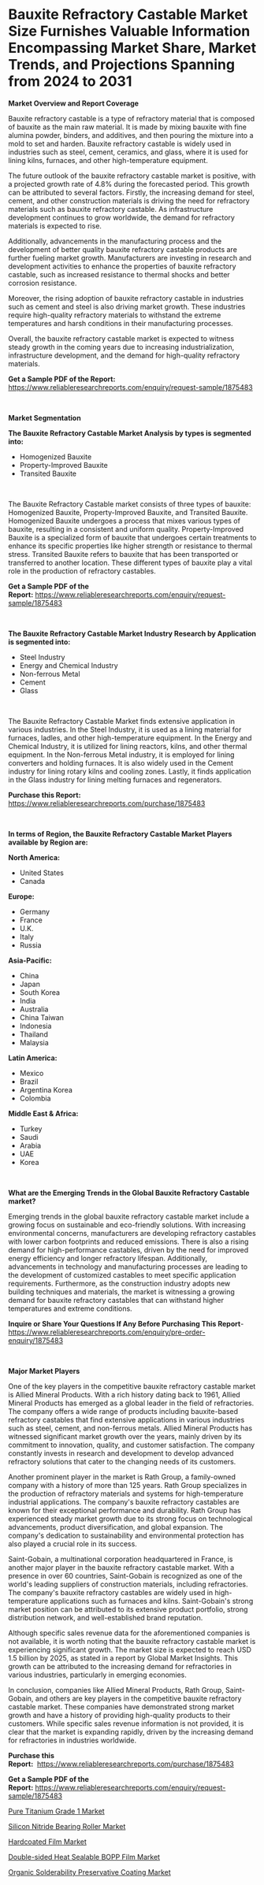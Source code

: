 <p><h1>Bauxite Refractory Castable Market Size Furnishes Valuable Information Encompassing Market Share, Market Trends, and Projections Spanning from 2024 to 2031</h1></p><p><strong>Market Overview and Report Coverage</strong></p>
<p><p>Bauxite refractory castable is a type of refractory material that is composed of bauxite as the main raw material. It is made by mixing bauxite with fine alumina powder, binders, and additives, and then pouring the mixture into a mold to set and harden. Bauxite refractory castable is widely used in industries such as steel, cement, ceramics, and glass, where it is used for lining kilns, furnaces, and other high-temperature equipment.</p><p>The future outlook of the bauxite refractory castable market is positive, with a projected growth rate of 4.8% during the forecasted period. This growth can be attributed to several factors. Firstly, the increasing demand for steel, cement, and other construction materials is driving the need for refractory materials such as bauxite refractory castable. As infrastructure development continues to grow worldwide, the demand for refractory materials is expected to rise.</p><p>Additionally, advancements in the manufacturing process and the development of better quality bauxite refractory castable products are further fueling market growth. Manufacturers are investing in research and development activities to enhance the properties of bauxite refractory castable, such as increased resistance to thermal shocks and better corrosion resistance.</p><p>Moreover, the rising adoption of bauxite refractory castable in industries such as cement and steel is also driving market growth. These industries require high-quality refractory materials to withstand the extreme temperatures and harsh conditions in their manufacturing processes.</p><p>Overall, the bauxite refractory castable market is expected to witness steady growth in the coming years due to increasing industrialization, infrastructure development, and the demand for high-quality refractory materials.</p></p>
<p><strong>Get a Sample PDF of the Report:</strong> <a href="https://www.reliableresearchreports.com/enquiry/request-sample/1875483">https://www.reliableresearchreports.com/enquiry/request-sample/1875483</a></p>
<p>&nbsp;</p>
<p><strong>Market Segmentation</strong></p>
<p><strong>The Bauxite Refractory Castable Market Analysis by types is segmented into:</strong></p>
<p><ul><li>Homogenized Bauxite</li><li>Property-Improved Bauxite</li><li>Transited Bauxite</li></ul></p>
<p>&nbsp;</p>
<p><p>The Bauxite Refractory Castable market consists of three types of bauxite: Homogenized Bauxite, Property-Improved Bauxite, and Transited Bauxite. Homogenized Bauxite undergoes a process that mixes various types of bauxite, resulting in a consistent and uniform quality. Property-Improved Bauxite is a specialized form of bauxite that undergoes certain treatments to enhance its specific properties like higher strength or resistance to thermal stress. Transited Bauxite refers to bauxite that has been transported or transferred to another location. These different types of bauxite play a vital role in the production of refractory castables.</p></p>
<p><strong>Get a Sample PDF of the Report:</strong>&nbsp;<a href="https://www.reliableresearchreports.com/enquiry/request-sample/1875483">https://www.reliableresearchreports.com/enquiry/request-sample/1875483</a></p>
<p>&nbsp;</p>
<p><strong>The Bauxite Refractory Castable Market Industry Research by Application is segmented into:</strong></p>
<p><ul><li>Steel Industry</li><li>Energy and Chemical Industry</li><li>Non-ferrous Metal</li><li>Cement</li><li>Glass</li></ul></p>
<p>&nbsp;</p>
<p><p>The Bauxite Refractory Castable Market finds extensive application in various industries. In the Steel Industry, it is used as a lining material for furnaces, ladles, and other high-temperature equipment. In the Energy and Chemical Industry, it is utilized for lining reactors, kilns, and other thermal equipment. In the Non-ferrous Metal industry, it is employed for lining converters and holding furnaces. It is also widely used in the Cement industry for lining rotary kilns and cooling zones. Lastly, it finds application in the Glass industry for lining melting furnaces and regenerators.</p></p>
<p><strong>Purchase this Report:</strong>&nbsp; <a href="https://www.reliableresearchreports.com/purchase/1875483">https://www.reliableresearchreports.com/purchase/1875483</a></p>
<p>&nbsp;</p>
<p><strong>In terms of Region, the Bauxite Refractory Castable Market Players available by Region are:</strong></p>
<p>
    <p> <strong> North America: </strong>
        <ul>
            <li>United States</li>
            <li>Canada</li>
        </ul>
        </p> 
    <p> <strong> Europe: </strong>
        <ul>
            <li>Germany</li>
            <li>France</li>
            <li>U.K.</li>
            <li>Italy</li>
            <li>Russia</li>
        </ul>
        </p> 
    <p> <strong> Asia-Pacific: </strong>
        <ul>
            <li>China</li>
            <li>Japan</li>
            <li>South Korea</li>
            <li>India</li>
            <li>Australia</li>
            <li>China Taiwan</li>
            <li>Indonesia</li>
            <li>Thailand</li>
            <li>Malaysia</li>
        </ul>
        </p> 
    <p> <strong> Latin America: </strong>
        <ul>
            <li>Mexico</li>
            <li>Brazil</li>
            <li>Argentina Korea</li>
            <li>Colombia</li>
        </ul>
        </p> 
    <p> <strong> Middle East & Africa: </strong>
        <ul>
            <li>Turkey</li>
            <li>Saudi</li>
            <li>Arabia</li>
            <li>UAE</li>
            <li>Korea</li>
        </ul>
    </p>
    </p>
<p>&nbsp;</p>
<p><strong>What are the Emerging Trends in the Global Bauxite Refractory Castable market?</strong></p>
<p><p>Emerging trends in the global bauxite refractory castable market include a growing focus on sustainable and eco-friendly solutions. With increasing environmental concerns, manufacturers are developing refractory castables with lower carbon footprints and reduced emissions. There is also a rising demand for high-performance castables, driven by the need for improved energy efficiency and longer refractory lifespan. Additionally, advancements in technology and manufacturing processes are leading to the development of customized castables to meet specific application requirements. Furthermore, as the construction industry adopts new building techniques and materials, the market is witnessing a growing demand for bauxite refractory castables that can withstand higher temperatures and extreme conditions.</p></p>
<p><strong>Inquire or Share Your Questions If Any Before Purchasing This Report</strong>- <a href="https://www.reliableresearchreports.com/enquiry/pre-order-enquiry/1875483">https://www.reliableresearchreports.com/enquiry/pre-order-enquiry/1875483</a></p>
<p>&nbsp;</p>
<p><strong>Major Market Players</strong></p>
<p><p>One of the key players in the competitive bauxite refractory castable market is Allied Mineral Products. With a rich history dating back to 1961, Allied Mineral Products has emerged as a global leader in the field of refractories. The company offers a wide range of products including bauxite-based refractory castables that find extensive applications in various industries such as steel, cement, and non-ferrous metals. Allied Mineral Products has witnessed significant market growth over the years, mainly driven by its commitment to innovation, quality, and customer satisfaction. The company constantly invests in research and development to develop advanced refractory solutions that cater to the changing needs of its customers. </p><p>Another prominent player in the market is Rath Group, a family-owned company with a history of more than 125 years. Rath Group specializes in the production of refractory materials and systems for high-temperature industrial applications. The company's bauxite refractory castables are known for their exceptional performance and durability. Rath Group has experienced steady market growth due to its strong focus on technological advancements, product diversification, and global expansion. The company's dedication to sustainability and environmental protection has also played a crucial role in its success.</p><p>Saint-Gobain, a multinational corporation headquartered in France, is another major player in the bauxite refractory castable market. With a presence in over 60 countries, Saint-Gobain is recognized as one of the world's leading suppliers of construction materials, including refractories. The company's bauxite refractory castables are widely used in high-temperature applications such as furnaces and kilns. Saint-Gobain's strong market position can be attributed to its extensive product portfolio, strong distribution network, and well-established brand reputation.</p><p>Although specific sales revenue data for the aforementioned companies is not available, it is worth noting that the bauxite refractory castable market is experiencing significant growth. The market size is expected to reach USD 1.5 billion by 2025, as stated in a report by Global Market Insights. This growth can be attributed to the increasing demand for refractories in various industries, particularly in emerging economies.</p><p>In conclusion, companies like Allied Mineral Products, Rath Group, Saint-Gobain, and others are key players in the competitive bauxite refractory castable market. These companies have demonstrated strong market growth and have a history of providing high-quality products to their customers. While specific sales revenue information is not provided, it is clear that the market is expanding rapidly, driven by the increasing demand for refractories in industries worldwide.</p></p>
<p><strong>Purchase this Report:</strong>&nbsp;&nbsp;<a href="https://www.reliableresearchreports.com/purchase/1875483">https://www.reliableresearchreports.com/purchase/1875483</a></p>
<p></p>
<p><strong>Get a Sample PDF of the Report:</strong>&nbsp;<a href="https://www.reliableresearchreports.com/enquiry/request-sample/1875483">https://www.reliableresearchreports.com/enquiry/request-sample/1875483</a></p>
<p><p><a href="https://github.com/provorikovar/Market-Research-Report-List-2/blob/main/pure-titanium-grade-1-market.md">Pure Titanium Grade 1 Market</a></p><p><a href="https://github.com/aliciawhite5576/Market-Research-Report-List-2/blob/main/silicon-nitride-bearing-roller-market.md">Silicon Nitride Bearing Roller Market</a></p><p><a href="https://github.com/kuntayevaz/Market-Research-Report-List-2/blob/main/hardcoated-film-market.md">Hardcoated Film Market</a></p><p><a href="https://github.com/Krish2023na/Market-Research-Report-List-2/blob/main/double-sided-heat-sealable-bopp-film-market.md">Double-sided Heat Sealable BOPP Film Market</a></p><p><a href="https://github.com/kipkeeva/Market-Research-Report-List-2/blob/main/organic-solderability-preservative-coating-market.md">Organic Solderability Preservative Coating Market</a></p></p>